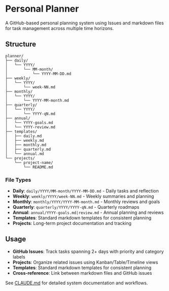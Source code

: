 # Personal Planner

A GitHub-based personal planning system using Issues and markdown files for task management across multiple time horizons.

## Structure

```
planner/
├── daily/
│   └── YYYY/
│       └── MM-month/
│           └── YYYY-MM-DD.md
├── weekly/
│   └── YYYY/
│       └── week-NN.md
├── monthly/
│   └── YYYY/
│       └── YYYY-MM-month.md
├── quarterly/
│   └── YYYY/
│       └── YYYY-qN.md
├── annual/
│   └── YYYY-goals.md
│   └── YYYY-review.md
├── templates/
│   ├── daily.md
│   ├── weekly.md
│   ├── monthly.md
│   ├── quarterly.md
│   └── annual.md
└── projects/
    └── project-name/
        └── README.md
```

### File Types

- **Daily**: `daily/YYYY/MM-month/YYYY-MM-DD.md` - Daily tasks and reflection
- **Weekly**: `weekly/YYYY/week-NN.md` - Weekly summaries and planning
- **Monthly**: `monthly/YYYY/YYYY-MM-month.md` - Monthly reviews and goals
- **Quarterly**: `quarterly/YYYY/YYYY-qN.md` - Quarterly roadmaps
- **Annual**: `annual/YYYY-goals.md|review.md` - Annual planning and reviews
- **Templates**: Standard markdown templates for consistent planning
- **Projects**: Long-term project documentation and tracking

## Usage

- **GitHub Issues**: Track tasks spanning 2+ days with priority and category labels
- **Projects**: Organize related issues using Kanban/Table/Timeline views
- **Templates**: Standard markdown templates for consistent planning
- **Cross-reference**: Link between markdown files and GitHub issues

See [CLAUDE.md](CLAUDE.md) for detailed system documentation and workflows.